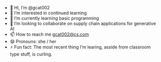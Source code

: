 - 👋 Hi, I’m @gcat002
- 👀 I’m interested in continued learning
- 🌱 I’m currently learning basic programming
- 💞️ I’m looking to collaborate on supply chain applications for generative AI
- 📫 How to reach me gcat002@cs.com
- 😄 Pronouns: she / her
- ⚡ Fun fact: The most recent thing I'm learing, asside from classroom type stuff, is curling.

<!---
gcat002/gcat002 is a ✨ special ✨ repository because its `README.md` (this file) appears on your GitHub profile.
You can click the Preview link to take a look at your changes.
--->

